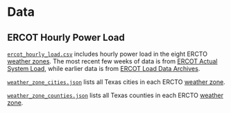 # Data

## ERCOT Hourly Power Load

[`ercot_hourly_load.csv`](./ercot_hourly_load.csv) includes hourly power load in the eight ERCTO [weather zones](./ercotWeatherZoneMap.png). The most recent few weeks of data is from [ERCOT Actual System Load](http://mis.ercot.com/misapp/GetReports.do?reportTypeId=13101&reportTitle=Actual%20System%20Load%20by%20Weather%20Zone), while earlier data is from [ERCOT Load Data Archives](http://www.ercot.com/gridinfo/load/load_hist).

[`weather_zone_cities.json`](./weather_zone_cities.json) lists all Texas cities in each ERCTO [weather zone](./ercotWeatherZoneMap.png).

[`weather_zone_counties.json`](./weather_zone_counties.json) lists all Texas counties in each ERCTO [weather zone](./ercotWeatherZoneMap.png).

